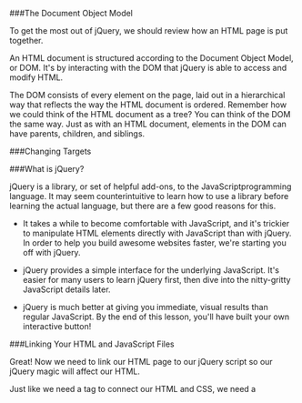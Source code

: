 ###The Document Object Model


To get the most out of jQuery, we should review how an HTML page is put together.

An HTML document is structured according to the Document Object Model, or DOM. It's by interacting with the DOM that jQuery is able to access and modify HTML.

The DOM consists of every element on the page, laid out in a hierarchical way that reflects the way the HTML document is ordered. Remember how we could think of the HTML document as a tree? You can think of the DOM the same way. Just as with an HTML document, elements in the DOM can have parents, children, and siblings.


###Changing Targets


###What is jQuery?

jQuery is a library, or set of helpful add-ons, to the JavaScriptprogramming language. It may seem counterintuitive to learn how to use a library before learning the actual language, but there are a few good reasons for this.

- It takes a while to become comfortable with JavaScript, and it's trickier to manipulate HTML elements directly with JavaScript than with jQuery. In order to help you build awesome websites faster, we're starting you off with jQuery.

- jQuery provides a simple interface for the underlying JavaScript. It's easier for many users to learn jQuery first, then dive into the nitty-gritty JavaScript details later.

- jQuery is much better at giving you immediate, visual results than regular JavaScript. By the end of this lesson, you'll have built your own interactive button!

###Linking Your HTML and JavaScript Files

Great! Now we need to link our HTML page to our jQuery script so our jQuery magic will affect our HTML.

Just like we need a <link> tag to connect our HTML and CSS, we need a<script> tag to connect our HTML and jQuery. The tag looks like this:


###Getting Started


Next, we'll need to start up our jQuery magic using the $(document).ready();syntax you've seen. It works like this:

- $() says, "hey, jQuery things are about to happen!"

- Putting document between the parentheses tells us that we're about to work our magic on the HTMLdocument itself.

- .ready(); is a function, or basic action, in jQuery. It says "hey, I'm going to do stuff as soon as the HTML document is ready!"

Whatever goes in .ready()'s parentheses is the jQuery event that occurs as soon as the HTML document is ready.

So,

$(document).ready(something);

says: "when the HTML document is ready, do something!" (We'll show you how to replace something with an action in the next exercise.)

Note that .ready(); ends with a semicolon. This tells jQuery that you're done giving it a command.
